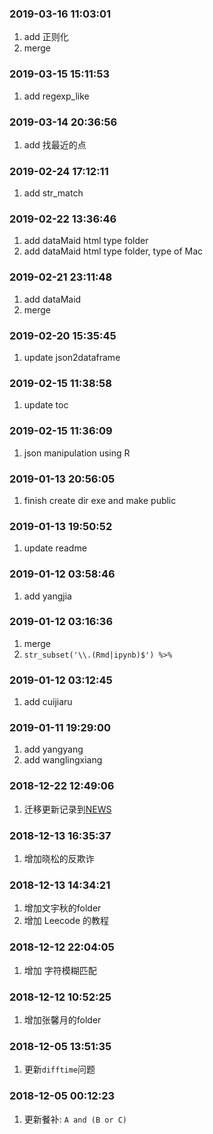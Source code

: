 ### 2019-03-16 11:03:01

1. add 正则化
1. merge

### 2019-03-15 15:11:53

1. add regexp_like

### 2019-03-14 20:36:56

1. add 找最近的点

### 2019-02-24 17:12:11

1. add str_match

### 2019-02-22 13:36:46

1. add dataMaid html type folder
1. add dataMaid html type folder, type of Mac

### 2019-02-21 23:11:48

1. add dataMaid
1. merge

### 2019-02-20 15:35:45

1. update json2dataframe

### 2019-02-15 11:38:58

1. update toc

### 2019-02-15 11:36:09

1. json manipulation using R

### 2019-01-13 20:56:05

1. finish create dir exe and make public

### 2019-01-13 19:50:52

1. update readme

### 2019-01-12 03:58:46

1. add yangjia

### 2019-01-12 03:16:36

1. merge
1. `str_subset('\\.(Rmd|ipynb)$') %>% `

### 2019-01-12 03:12:45

1. add cuijiaru

### 2019-01-11 19:29:00

1. add yangyang
1. add wanglingxiang

### 2018-12-22 12:49:06

1. 迁移更新记录到[NEWS](NEWS.md)

### 2018-12-13 16:35:37

1. 增加晓松的反欺诈

### 2018-12-13 14:34:21

1. 增加文宇秋的folder
1. 增加 Leecode 的教程

### 2018-12-12 22:04:05

1. 增加 字符模糊匹配

### 2018-12-12 10:52:25

1. 增加张馨月的folder

### 2018-12-05 13:51:35

1. 更新`difftime`问题

### 2018-12-05 00:12:23

1. 更新餐补: `A and (B or C)`